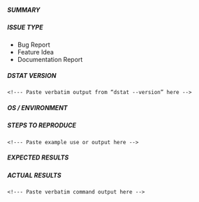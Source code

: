 <!--- Verify that your issue/request is not already reported in GitHub -->

##### SUMMARY
<!--- Explain the problem briefly here, details go way below -->

##### ISSUE TYPE
<!--- Pick one below and delete the rest: -->
 - Bug Report
 - Feature Idea
 - Documentation Report

##### DSTAT VERSION
```
<!--- Paste verbatim output from “dstat --version” here -->
```

<!---
Test your issue using the latest release AND using the master branch code.
Download the latest release and the master branch from:

    https://github.com/dagwieers/dstat/releases
    https://github.com/dagwieers/dstat/archive/master.tar.gz

You can run dstat directly from the source tree using: ./dstat
Mention below which versions work correctly, or when it started to fail.
-->

##### OS / ENVIRONMENT
<!---
Mention the OS you are running Dstat from, and anything platform-specific
that could be related to your issue.
-->

##### STEPS TO REPRODUCE
<!---
For bugs, please show exactly how to reproduce the problem. For new
features, show how the feature would be used.
-->

```
<!--- Paste example use or output here -->
```

<!--- You can also paste gist.github.com links for larger files -->


##### EXPECTED RESULTS
<!--- What did you expect to happen when running the steps above? -->

##### ACTUAL RESULTS
<!--- What actually happened? Try running with debug enabled "dstat --debug" -->

```
<!--- Paste verbatim command output here -->
```
